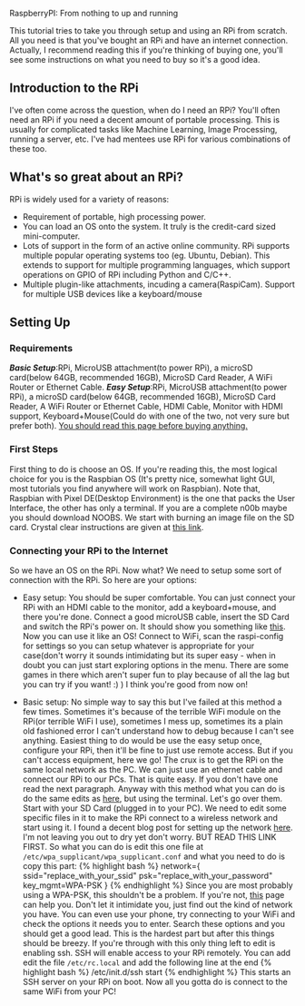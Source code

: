 RaspberryPI: From nothing to up and running

This tutorial tries to take you through setup and using an RPi from scratch. All you need is that you've bought an RPi and have an internet connection. Actually, I recommend reading this if you're thinking of buying one, you'll see some instructions on what you need to buy so it's a good idea.

## Introduction to the RPi
I've often come across the question, when do I need an RPi? You'll often need an RPi if you need a decent amount of portable processing. This is usually for complicated tasks like Machine Learning, Image Processing, running a server, etc. I've had mentees use RPi for various combinations of these too.

## What's so great about an RPi?
RPi is widely used for a variety of reasons:
* Requirement of portable, high processing power.
* You can load an OS onto the system. It truly is the credit-card sized mini-computer.
* Lots of support in the form of an active online community. RPi supports multiple popular operating systems too (eg. Ubuntu, Debian). This extends to support for multiple programming languages, which support operations on GPIO of RPi including Python and C/C++.
* Multiple plugin-like attachments, incuding a camera(RaspiCam). Support for multiple USB devices like a keyboard/mouse

## Setting Up
### Requirements
***Basic Setup***:RPi, MicroUSB attachment(to power RPi), a microSD card(below 64GB, recommended 16GB), MicroSD Card Reader, A WiFi Router or Ethernet Cable.
***Easy Setup***:RPi, MicroUSB attachment(to power RPi), a microSD card(below 64GB, recommended 16GB), MicroSD Card Reader, A WiFi Router or Ethernet Cable, HDMI Cable, Monitor with HDMI support, Keyboard+Mouse(Could do with one of the two, not very sure but prefer both).
[You should read this page before buying anything.][1]

### First Steps
First thing to do is choose an OS. If you're reading this, the most logical choice for you is the Raspbian OS (It's pretty nice, somewhat light GUI, most tutorials you find anywhere will work on Raspbian). Note that, Raspbian with Pixel DE(Desktop Environment) is the one that packs the User Interface, the other has only a terminal.
If you are a complete n00b maybe you should download NOOBS. We start with burning an image file on the SD card. Crystal clear instructions are given at [this link][2].

### Connecting your RPi to the Internet
So we have an OS on the RPi. Now what? We need to setup some sort of connection with the RPi. So here are your options:
* Easy setup: You should be super comfortable. You can just connect your RPi with an HDMI cable to the monitor, add a keyboard+mouse, and there you're done. Connect a good microUSB cable, insert the SD Card and switch the RPi's power on. It should show you something like [this][3]. Now you can use it like an OS! Connect to WiFi, scan the raspi-config for settings so you can setup whatever is appropriate for your case(don't worry it sounds intimidating but its super easy - when in doubt you can just start exploring options in the menu. There are some games in there which aren't super fun to play because of all the lag but you can try if you want! :) )
I think you're good from now on!

* Basic setup: No simple way to say this but I've failed at this method a few times. Sometimes it's because of the terrible WiFi module on the RPi(or terrible WiFi I use), sometimes I mess up, sometimes its a plain old fashioned error I can't understand how to debug because I can't see anything. Easiest thing to do would be use the easy setup once, configure your RPi, then it'll be fine to just use remote access. But if you can't access equipment, here we go!
 The crux is to get the RPi on the same local network as the PC. We can just use an ethernet cable and connect our RPi to our PCs. That is quite easy. If you don't have one read the next paragraph. Anyway with this method what you can do is do the same edits as <a href="file_edits_">here</a>, but using the terminal. Let's go over them.
 Start with your SD Card (plugged in to your PC). We need to edit some specific files in it to make the RPi connect to a wireless network and start using it. I found a decent blog post for setting up the network [here][4]. I'm not leaving you out to dry yet don't worry. BUT READ THIS LINK FIRST.
 <a name="file_edits_"> So what you can do is edit this one file at `/etc/wpa_supplicant/wpa_supplicant.conf` and what you need to do is copy this part:
{% highlight bash %}
network={
ssid="replace_with_your_ssid"
psk="replace_with_your_password"
key_mgmt=WPA-PSK
}
{% endhighlight %}
Since you are most probably using a WPA-PSK, this shouldn't be a problem. If you're not, [this][5] page can help you. Don't let it intimidate you, just find out the kind of network you have. You can even use your phone, try connecting to your WiFi and check the options it needs you to enter. Search these options and you should get a good lead. This is the hardest part but after this things should be breezy.
If you're through with this only thing left to edit is enabling ssh. SSH will enable access to your RPi remotely. You can add edit the file `/etc/rc.local` and add the following line at the end
{% highlight bash %}
/etc/init.d/ssh start
{% endhighlight %}
This starts an SSH server on your RPi on boot.
Now all you gotta do is connect to the same WiFi from your PC!

<center><i id="scrollTo" class="fa fa-circle-o-notch fa-spin" style="font-size:24px"></i></center>

[1]: https://www.raspberrypi.org/documentation/setup/
[2]: https://www.raspberrypi.org/documentation/installation/
[3]: https://youtu.be/Th_3AvK-EbM?t=273
[4]: https://howchoo.com/g/ndy1zte2yjn/how-to-set-up-wifi-on-your-raspberry-pi-without-ethernet
[5]: https://wiki.archlinux.org/index.php/WPA_supplicant
